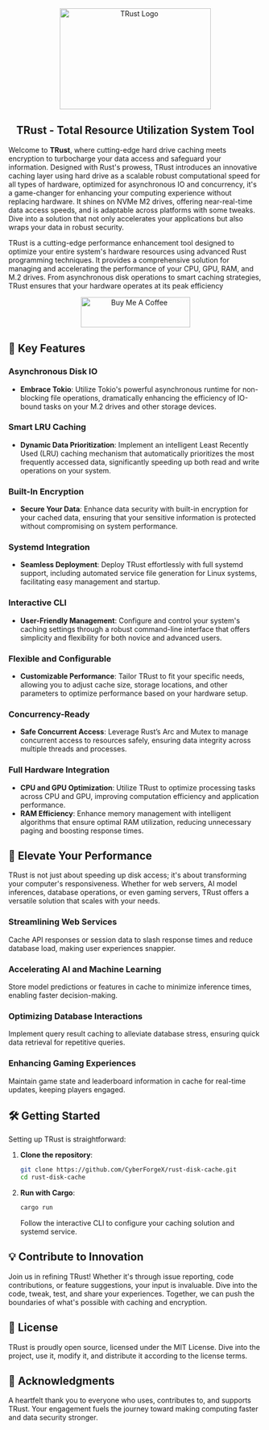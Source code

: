 <div align="center">
  <img src="https://github.com/CyberForgeX/TRust/assets/22517914/8792837f-0e8f-4e6e-9b82-f00444b69a02" alt="TRust Logo" height="200" width="300">
</div>
<h2 align="center">TRust - Total Resource Utilization System Tool</h2>

Welcome to **TRust**, where cutting-edge hard drive caching meets encryption to turbocharge your data access and safeguard your information. Designed with Rust's prowess, TRust introduces an innovative caching layer using hard drive as a scalable robust computational speed for all types of hardware, optimized for asynchronous IO and concurrency, it's a game-changer for enhancing your computing experience without replacing hardware. It shines on NVMe M2 drives, offering near-real-time data access speeds, and is adaptable across platforms with some tweaks. Dive into a solution that not only accelerates your applications but also wraps your data in robust security.

TRust is a cutting-edge performance enhancement tool designed to optimize your entire system's hardware resources using advanced Rust programming techniques. It provides a comprehensive solution for managing and accelerating the performance of your CPU, GPU, RAM, and M.2 drives. From asynchronous disk operations to smart caching strategies, TRust ensures that your hardware operates at its peak efficiency

<div align="center">
<a href="https://www.buymeacoffee.com/CyberForgeX" target="_blank"><img src="https://cdn.buymeacoffee.com/buttons/v2/arial-yellow.png" alt="Buy Me A Coffee" style="height: 60px !important;width: 217px !important;" ></a>
</div>

## 🌠 Key Features


### Asynchronous Disk IO
- **Embrace Tokio**: Utilize Tokio's powerful asynchronous runtime for non-blocking file operations, dramatically enhancing the efficiency of IO-bound tasks on your M.2 drives and other storage devices.

### Smart LRU Caching
- **Dynamic Data Prioritization**: Implement an intelligent Least Recently Used (LRU) caching mechanism that automatically prioritizes the most frequently accessed data, significantly speeding up both read and write operations on your system.

### Built-In Encryption
- **Secure Your Data**: Enhance data security with built-in encryption for your cached data, ensuring that your sensitive information is protected without compromising on system performance.

### Systemd Integration
- **Seamless Deployment**: Deploy TRust effortlessly with full systemd support, including automated service file generation for Linux systems, facilitating easy management and startup.

### Interactive CLI
- **User-Friendly Management**: Configure and control your system's caching settings through a robust command-line interface that offers simplicity and flexibility for both novice and advanced users.

### Flexible and Configurable
- **Customizable Performance**: Tailor TRust to fit your specific needs, allowing you to adjust cache size, storage locations, and other parameters to optimize performance based on your hardware setup.

### Concurrency-Ready
- **Safe Concurrent Access**: Leverage Rust’s Arc and Mutex to manage concurrent access to resources safely, ensuring data integrity across multiple threads and processes.

### Full Hardware Integration
- **CPU and GPU Optimization**: Utilize TRust to optimize processing tasks across CPU and GPU, improving computation efficiency and application performance.
- **RAM Efficiency**: Enhance memory management with intelligent algorithms that ensure optimal RAM utilization, reducing unnecessary paging and boosting response times.


## 🚀 Elevate Your Performance

TRust is not just about speeding up disk access; it's about transforming your computer's responsiveness. Whether for web servers, AI model inferences, database operations, or even gaming servers, TRust offers a versatile solution that scales with your needs.

### Streamlining Web Services

Cache API responses or session data to slash response times and reduce database load, making user experiences snappier.

### Accelerating AI and Machine Learning

Store model predictions or features in cache to minimize inference times, enabling faster decision-making.

### Optimizing Database Interactions

Implement query result caching to alleviate database stress, ensuring quick data retrieval for repetitive queries.

### Enhancing Gaming Experiences

Maintain game state and leaderboard information in cache for real-time updates, keeping players engaged.

## 🛠 Getting Started

Setting up TRust is straightforward:

1. **Clone the repository**:
   ```bash
   git clone https://github.com/CyberForgeX/rust-disk-cache.git
   cd rust-disk-cache
   ```

2. **Run with Cargo**:
   ```bash
   cargo run
   ```
   
   Follow the interactive CLI to configure your caching solution and systemd service.

## 💡 Contribute to Innovation

Join us in refining TRust! Whether it's through issue reporting, code contributions, or feature suggestions, your input is invaluable. Dive into the code, tweak, test, and share your experiences. Together, we can push the boundaries of what's possible with caching and encryption.

## 📜 License

TRust is proudly open source, licensed under the MIT License. Dive into the project, use it, modify it, and distribute it according to the license terms.

## 🌟 Acknowledgments

A heartfelt thank you to everyone who uses, contributes to, and supports TRust. Your engagement fuels the journey toward making computing faster and data security stronger.

